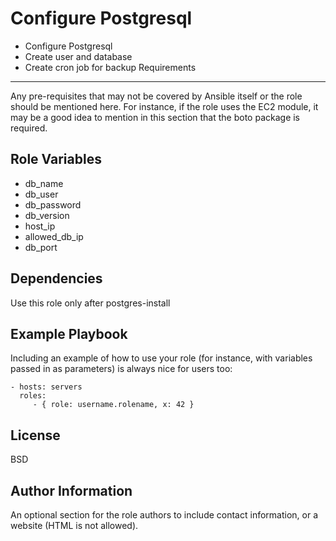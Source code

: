 Configure Postgresql
=========

- Configure Postgresql
- Create user and database
- Create cron job for backup
  Requirements

------------

Any pre-requisites that may not be covered by Ansible itself or the role should be mentioned here. For instance, if the
role uses the EC2 module, it may be a good idea to mention in this section that the boto package is required.

Role Variables
--------------

- db_name
- db_user
- db_password
- db_version
- host_ip
- allowed_db_ip
- db_port

Dependencies
------------

Use this role only after postgres-install

Example Playbook
----------------

Including an example of how to use your role (for instance, with variables passed in as parameters) is always nice for
users too:

    - hosts: servers
      roles:
         - { role: username.rolename, x: 42 }

License
-------

BSD

Author Information
------------------

An optional section for the role authors to include contact information, or a website (HTML is not allowed).

